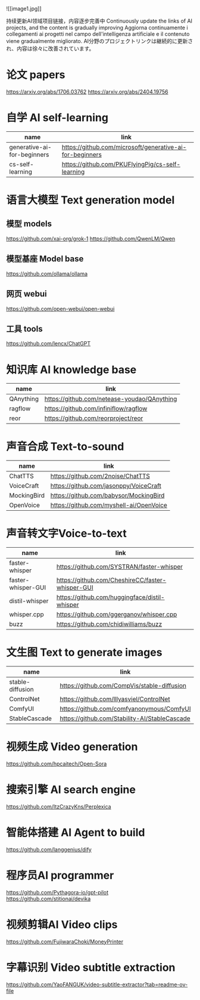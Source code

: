 ![[image1.jpg]]

持续更新AI领域项目链接，内容逐步完善中
Continuously update the links of AI projects, and the content is gradually improving
Aggiorna continuamente i collegamenti ai progetti nel campo dell'intelligenza artificiale e il contenuto viene gradualmente migliorato.
AI分野のプロジェクトリンクは継続的に更新され、内容は徐々に改善されています。

# 论文 papers

https://arxiv.org/abs/1706.03762
https://arxiv.org/abs/2404.19756

# 自学 AI self-learning

| name                        | link                                                     |
| --------------------------- | -------------------------------------------------------- |
| generative-ai-for-beginners | https://github.com/microsoft/generative-ai-for-beginners |
| cs-self-learning            | https://github.com/PKUFlyingPig/cs-self-learning         |

# 语言大模型 Text generation model
## 模型 models

https://github.com/xai-org/grok-1
https://github.com/QwenLM/Qwen

## 模型基座 Model base
https://github.com/ollama/ollama

## 网页 webui
https://github.com/open-webui/open-webui

## 工具 tools
https://github.com/lencx/ChatGPT

# 知识库 AI knowledge base

| name      | link                                        |
| --------- | ------------------------------------------- |
| QAnything | https://github.com/netease-youdao/QAnything |
| ragflow   | https://github.com/infiniflow/ragflow       |
| reor      | https://github.com/reorproject/reor         |

# 声音合成 Text-to-sound

| name        | link                                    |
| ----------- | --------------------------------------- |
| ChatTTS     | https://github.com/2noise/ChatTTS       |
| VoiceCraft  | https://github.com/jasonppy/VoiceCraft  |
| MockingBird | https://github.com/babysor/MockingBird  |
| OpenVoice   | https://github.com/myshell-ai/OpenVoice |

# 声音转文字Voice-to-text

| name               | link                                             |     |
| ------------------ | ------------------------------------------------ | --- |
| faster-whisper     | https://github.com/SYSTRAN/faster-whisper        |     |
| faster-whisper-GUI | https://github.com/CheshireCC/faster-whisper-GUI |     |
| distil-whisper     | https://github.com/huggingface/distil-whisper    |     |
| whisper.cpp        | https://github.com/ggerganov/whisper.cpp         |     |
| buzz               | https://github.com/chidiwilliams/buzz            |     |

# 文生图 Text to generate images

| name             | link                                          |
| ---------------- | --------------------------------------------- |
| stable-diffusion | https://github.com/CompVis/stable-diffusion   |
| ControlNet       | https://github.com/lllyasviel/ControlNet      |
| ComfyUI          | https://github.com/comfyanonymous/ComfyUI     |
| StableCascade    | https://github.com/Stability-AI/StableCascade |

# 视频生成 Video generation
https://github.com/hpcaitech/Open-Sora

# 搜索引擎 AI search engine
https://github.com/ItzCrazyKns/Perplexica

# 智能体搭建 AI Agent to build
https://github.com/langgenius/dify

# 程序员AI programmer
https://github.com/Pythagora-io/gpt-pilot
https://github.com/stitionai/devika

# 视频剪辑AI Video clips
https://github.com/FujiwaraChoki/MoneyPrinter

# 字幕识别 Video subtitle extraction
https://github.com/YaoFANGUK/video-subtitle-extractor?tab=readme-ov-file

